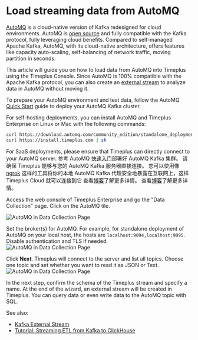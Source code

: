 # Load streaming data from AutoMQ

[AutoMQ](https://docs.automq.com/automq/what-is-automq/overview) is a cloud-native version of Kafka redesigned for cloud environments. AutoMQ is [open source](https://github.com/AutoMQ/automq) and fully compatible with the Kafka protocol, fully leveraging cloud benefits. Compared to self-managed Apache Kafka, AutoMQ, with its cloud-native architecture, offers features like capacity auto-scaling, self-balancing of network traffic, moving partition in seconds.

This article will guide you on how to load data from AutoMQ into Timeplus using the Timeplus Console. Since AutoMQ is 100% compatible with the Apache Kafka protocol, you can also create an [external stream](/external-stream) to analyze data in AutoMQ without moving it.

To prepare your AutoMQ environment and test data, follow the AutoMQ [Quick Start](https://docs.automq.com/automq/getting-started) guide to deploy your AutoMQ Kafka cluster.

For self-hosting deployments, you can install AutoMQ and Timeplus Enterprise on Linux or Mac with the following commands:

```bash
curl https://download.automq.com/community_edition/standalone_deployment/install_run.sh | bash
curl https://install.timeplus.com | sh
```

For SaaS deployments, please ensure that Timeplus can directly connect to your AutoMQ server. 参考 AutoMQ [快速入门](https://docs.automq.com/zh/docs/automq-s3kafka/VKpxwOPvciZmjGkHk5hcTz43nde)部署好 AutoMQ Kafka 集群。 请确保 Timeplus 能够与您的 AutoMQ Kafka 服务器直接连接。 您可以使用像 [ngrok](https://ngrok.com/) 这样的工具将你的本地 AutoMQ Kafka 代理安全地暴露在互联网上，这样 Timeplus Cloud 就可以连接到它 查看[博客](https://www.timeplus.com/post/timeplus-cloud-with-ngrok)了解更多详情。 查看[博客](https://www.timeplus.com/post/timeplus-cloud-with-ngrok)了解更多详情。

Access the web console of Timeplus Enterprise and go the "Data Collection" page. Click on the AutoMQ tile.

![AutoMQ in Data Collection Page](/img/automq_tile.png)

Set the broker(s) for AutoMQ. For example, for standalone deployment of AutoMQ on your local host, the hosts are `localhost:9094,localhost:9095`. Disable authentication and TLS if needed.
![AutoMQ in Data Collection Page](/img/automq_broker.png)

Click **Next**. Timeplus will connect to the server and list all topics. Choose one topic and set whether you want to read it as JSON or Text.
![AutoMQ in Data Collection Page](/img/automq_topic.png)

In the next step, confirm the schema of the Timeplus stream and specify a name. At the end of the wizard, an external stream will be created in Timeplus. You can query data or even write data to the AutoMQ topic with SQL.

See also:

- [Kafka External Stream](/proton-kafka)
- [Tutorial: Streaming ETL from Kafka to ClickHouse](/tutorial-sql-etl-kafka-to-ch)

